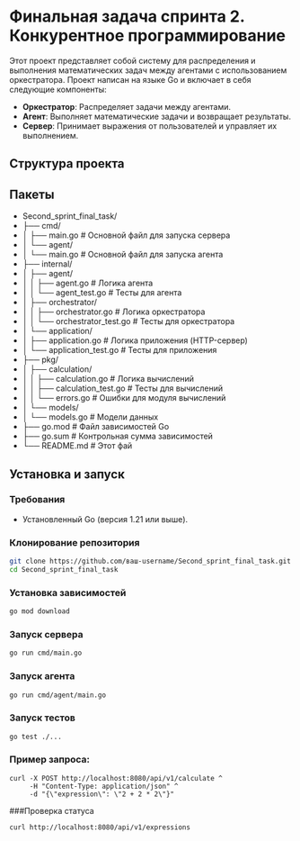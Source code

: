 # Финальная задача спринта 2. Конкурентное программирование
Этот проект представляет собой систему для распределения и выполнения математических задач между агентами с использованием оркестратора. Проект написан на языке Go и включает в себя следующие компоненты:

- **Оркестратор**: Распределяет задачи между агентами.
- **Агент**: Выполняет математические задачи и возвращает результаты.
- **Сервер**: Принимает выражения от пользователей и управляет их выполнением.

## Структура проекта

## Пакеты
- Second_sprint_final_task/
- ├── cmd/
- │ ├── main.go # Основной файл для запуска сервера
- │ └── agent/
- │ └── main.go # Основной файл для запуска агента
- ├── internal/
- │ ├── agent/
- │ │ ├── agent.go # Логика агента
- │ │ └── agent_test.go # Тесты для агента
- │ ├── orchestrator/
- │ │ ├── orchestrator.go # Логика оркестратора
- │ │ └── orchestrator_test.go # Тесты для оркестратора
- │ └── application/
- │ ├── application.go # Логика приложения (HTTP-сервер)
- │ └── application_test.go # Тесты для приложения
- ├── pkg/
- │ ├── calculation/
- │ │ ├── calculation.go # Логика вычислений
- │ │ ├── calculation_test.go # Тесты для вычислений
- │ │ └── errors.go # Ошибки для модуля вычислений
- │ └── models/ 
- │ └── models.go # Модели данных 
- ├── go.mod # Файл зависимостей Go 
- ├── go.sum # Контрольная сумма зависимостей 
- └── README.md # Этот фай
  




## Установка и запуск

### Требования
- Установленный Go (версия 1.21 или выше).

### Клонирование репозитория
```bash
git clone https://github.com/ваш-username/Second_sprint_final_task.git
cd Second_sprint_final_task
```


### Установка зависимостей
```bash
go mod download
```

### Запуск сервера
```bash
go run cmd/main.go
```

### Запуск агента
```bash
go run cmd/agent/main.go
```

### Запуск тестов
```bash
go test ./...
```



### Пример запроса:
```
curl -X POST http://localhost:8080/api/v1/calculate ^
     -H "Content-Type: application/json" ^
     -d "{\"expression\": \"2 + 2 * 2\"}"
```
###Проверка статуса
```
curl http://localhost:8080/api/v1/expressions
```
